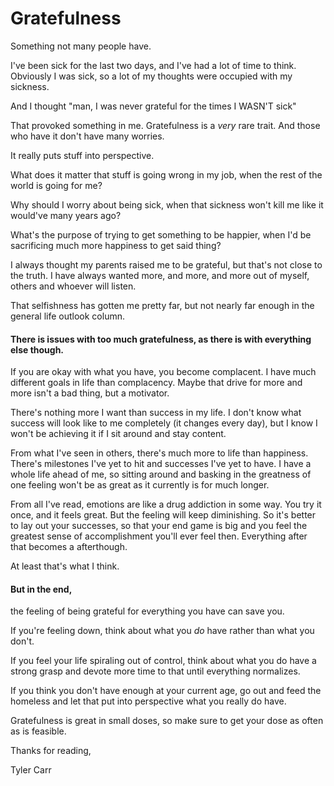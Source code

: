 # Gratefulness

Something not many people have. 

I've been sick for the last two days, and I've had a lot of time to think. Obviously I was sick, so a lot of my thoughts were occupied with my sickness.

And I thought "man, I was never grateful for the times I WASN'T sick"

That provoked something in me. Gratefulness is a *very* rare trait. And those who have it don't have many worries.

It really puts stuff into perspective.

What does it matter that stuff is going wrong in my job, when the rest of the world is going for me? 

Why should I worry about being sick, when that sickness won't kill me like it would've many years ago?

What's the purpose of trying to get something to be happier, when I'd be sacrificing much more happiness to get said thing?

I always thought my parents raised me to be grateful, but that's not close to the truth. I have always wanted more, and more, and more out of myself, others and whoever will listen.

That selfishness has gotten me pretty far, but not nearly far enough in the general life outlook column.

#### There is issues with too much gratefulness, as there is with everything else though.

If you are okay with what you have, you become complacent. I have much different goals in life than complacency. Maybe that drive for more and more isn't a bad thing, but a motivator.

There's nothing more I want than success in my life. I don't know what success will look like to me completely (it changes every day), but I know I won't be achieving it if I sit around and stay content.

From what I've seen in others, there's much more to life than happiness. There's milestones I've yet to hit and successes I've yet to have. I have a whole life ahead of me, so sitting around and basking in the greatness of one feeling won't be as great as it currently is for much longer.

From all I've read, emotions are like a drug addiction in some way. You try it once, and it feels great. But the feeling will keep diminishing. So it's better to lay out your successes, so that your end game is big and you feel the greatest sense of accomplishment you'll ever feel then. Everything after that becomes a afterthough. 

At least that's what I think.

#### But in the end,

the feeling of being grateful for everything you have can save you. 

If you're feeling down, think about what you *do* have rather than what you don't.

If you feel your life spiraling out of control, think about what you do have a strong grasp and devote more time to that until everything normalizes.

If you think you don't have enough at your current age, go out and feed the homeless and let that put into perspective what you really do have.

Gratefulness is great in small doses, so make sure to get your dose as often as is feasible.

Thanks for reading,

Tyler Carr
